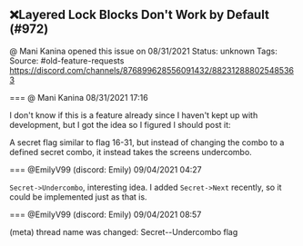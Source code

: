 ## ❌Layered Lock Blocks Don't Work by Default (#972)
@ Mani Kanina opened this issue on 08/31/2021
Status: unknown
Tags: 
Source: #old-feature-requests https://discord.com/channels/876899628556091432/882312888025485363


=== @ Mani Kanina 08/31/2021 17:16

I don't know if this is a feature already since I haven't kept up with development, but I got the idea so I figured I should post it:

A secret flag similar to flag 16-31, but instead of changing the combo to a defined secret combo, it instead takes the screens undercombo.

=== @EmilyV99 (discord: Emily) 09/04/2021 04:27

`Secret->Undercombo`, interesting idea. I added `Secret->Next` recently, so it could be implemented just as that is.

=== @EmilyV99 (discord: Emily) 09/04/2021 08:57

(meta) thread name was changed: Secret--Undercombo flag
